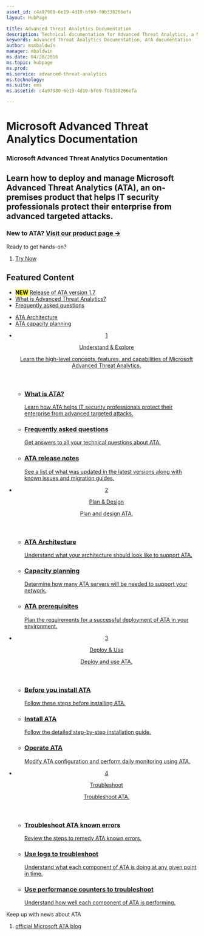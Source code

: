 ```yaml
---
asset_id: c4a97980-6e19-4d10-bf69-f0b338266efa
layout: HubPage

title: Advanced Threat Analytics Documentation
description: Technical documentation for Advanced Threat Analytics, a Microsoft security service.
keywords: Advanced Threat Analytics Documentation, ATA documentation
author: msmbaldwin
manager: mbaldwin
ms.date: 04/28/2016
ms.topic: hubpage
ms.prod:
ms.service: advanced-threat-analytics
ms.technology:
ms.suite: ems
ms.assetid: c4a97980-6e19-4d10-bf69-f0b338266efa

---
```

# Microsoft Advanced Threat Analytics Documentation
<article id="main">
    <section id="hero-content">
      <h1>Microsoft Advanced Threat Analytics Documentation</h1>
      <h2>Learn how to deploy and manage Microsoft Advanced Threat Analytics (ATA), an on-premises product that helps IT security professionals protect their enterprise from advanced targeted attacks.</h2>
      <h3>New to ATA? <a href="http://go.microsoft.com/fwlink/?LinkId=816859" target="_blank">Visit our product page &rarr;</a></h3>
    </section>
    <aside class="alert section-border">
      <p>Ready to get hands-on?</p>
      <ol class="action-list">
        <li><a href="https://www.microsoft.com/evalcenter/evaluate-microsoft-advanced-threat-analytics" target="_blank" class="button-bordered button-translucent">Try Now</a></li>
      </ol>
    </aside>
    <section id="featured" class="container">
      <h2 class="section-heading"><span class="icon icon-warning"></span> Featured Content</h2>
      <div class="features row">
        <ul class="column column-half">
          <li><mark><b>NEW</b></mark> <a href="/advanced-threat-analytics/understand-explore/whats-new-version-1.7">Release of ATA version 1.7</a></li>
          <li><a href="/advanced-threat-analytics/understand-explore/what-is-ata">What is Advanced Threat Analytics?</a></li>
          <li><a href="/advanced-threat-analytics/understand-explore/ata-technical-faq">Frequently asked questions</a></li>
        </ul>
        <ul class="column column-half">
          <li><a href="/advanced-threat-analytics/plan-design/ata-architecture">ATA Architecture</a></li>
          <li><a href="/advanced-threat-analytics/plan-design/ata-capacity-planning">ATA capacity planning</a></li>        </ul>
      </div>
    </section>
    <div id="journeys">
      <section class="container">
        <ul class="journeys-list">
          <li class="journey-step">
            <header class="journey-step-header row">
              <a href="/advanced-threat-analytics/understand-explore/what-is-ata">
                <div class="title column-third">
                  <span class="step-number">1</span>
                  <p>Understand &amp; Explore</p>
                </div>
                <p class="description column-two-thirds">Learn the high-level concepts, features, and capabilities of Microsoft Advanced Threat Analytics.
                </p>
              </a>
            </header>
            <section class="journey-step-elements content">
              <ul class="row">
                <li class="column-third">
                  <a href="/advanced-threat-analytics/understand-explore/what-is-ata">
                    <h3>What is ATA?</h3>
                    <p>Learn how ATA helps IT security professionals protect their enterprise from advanced targeted attacks.</p>
                  </a>
                </li>
                <li class="column-third">
                  <a href="/advanced-threat-analytics/understand-explore/ata-technical-faq">
                    <h3>Frequently asked questions</h3>
                    <p>Get answers to all your technical questions about ATA.</p>
                  </a>
                </li>
                <li class="column-third">
                  <a href="/advanced-threat-analytics/understand-explore/ata-release-notes">
                    <h3>ATA release notes</h3>
                    <p>See a list of what was updated in the latest versions along with known issues and migration guides.</p>
                  </a>
                </li>
              </ul>
            </section>
          </li>
          <li class="journey-step">
            <header class="journey-step-header row">
              <a href="/advanced-threat-analytics/plan-design/ata-architecture">
                <div class="title column-third">
                  <span class="step-number">2</span>
                  <p>Plan &amp; Design</p>
                </div>
                <p class="description column-two-thirds">Plan and design ATA.
                </p>
              </a>
            </header>
            <section class="journey-step-elements content">
              <ul class="row">
                <li class="column-third">
                  <a href="/advanced-threat-analytics/plan-design/ata-architecture">
                    <h3>ATA Architecture</h3>
                    <p>Understand what your architecture should look like to support ATA.</p>
                  </a>
                </li>
                <li class="column-third">
                  <a href="/advanced-threat-analytics/plan-design/ata-capacity-planning">
                    <h3>Capacity planning</h3>
                    <p>Determine how many ATA servers will be needed to support your network.</p>
                  </a>
                </li>
                <li class="column-third">
                  <a href="/advanced-threat-analytics/plan-design/ata-prerequisites">
                    <h3>ATA prerequisites</h3>
                    <p>Plan the requirements for a successful deployment of ATA in your environment.</p>
                  </a>
                </li>
              </ul>
            </section>
          </li>
          <li class="journey-step">
            <header class="journey-step-header row">
              <a href="/advanced-threat-analytics/deploy-use/configure-port-mirroring">
                <div class="title column-third">
                  <span class="step-number">3</span>
                  <p>Deploy &amp; Use</p>
                </div>
                <p class="description column-two-thirds">Deploy and use ATA.
                </p>
              </a>
            </header>
            <section class="journey-step-elements content">
              <ul class="row">
                <li class="column-third">
                  <a href="/advanced-threat-analytics/deploy-use/configure-port-mirroring">
                    <h3>Before you install ATA</h3>
                    <p>Follow these steps before installing ATA.</p>
                  </a>
                </li>
                <li class="column-third">
                  <a href="/advanced-threat-analytics/deploy-use/install-ata-step1">
                    <h3>Install ATA</h3>
                    <p>Follow the detailed step-by-step installation guide.</p>
                  </a>
                </li>
                <li class="column-third">
                  <a href="/advanced-threat-analytics/deploy-use/operate-ata">
                    <h3>Operate ATA</h3>
                    <p>Modify ATA configuration and perform daily monitoring using ATA.</p>
                  </a>
                </li>
            </section>
          </li>
          <li class="journey-step">
            <header class="journey-step-header row">
              <a href="/advanced-threat-analytics/troubleshoot/troubleshooting-ata-known-errors">
                <div class="title column-third">
                  <span class="step-number">4</span>
                  <p>Troubleshoot</p>
                </div>
                <p class="description column-two-thirds">Troubleshoot ATA.
                </p>
              </a>
            </header>
            <section class="journey-step-elements content">
              <ul class="row">
                <li class="column-third">
                  <a href="/advanced-threat-analytics/troubleshoot/troubleshooting-ata-known-errors">
                    <h3>Troubleshoot ATA known errors</h3>
                    <p>Review the steps to remedy ATA known errors.</p>
                  </a>
                </li>
                <li class="column-third">
                  <a href="/advanced-threat-analytics/troubleshoot/troubleshooting-ata-using-logs">
                    <h3>Use logs to troubleshoot</h3>
                    <p>Understand what each component of ATA is doing at any given point in time.</p>
                  </a>
                </li>
                <li class="column-third">
                  <a href="/advanced-threat-analytics/troubleshoot/troubleshooting-ata-using-perf-counters">
                    <h3>Use performance counters to troubleshoot</h3>
                    <p>Understand how well each component of ATA is performing.</p>
                  </a>
                </li>
              </ul>
            </section>
          </li>
        </ul>
      </section>
    </div>
    <aside class="alert alert-social">
      <p>Keep up with news about ATA</p>
      <ol class="action-list">
        <li><a href="http://blogs.technet.com/b/ata/" target="_blank" class="button-bordered button-translucent">official Microsoft ATA blog</a></li>
      </ol>
    </aside>
</article>
